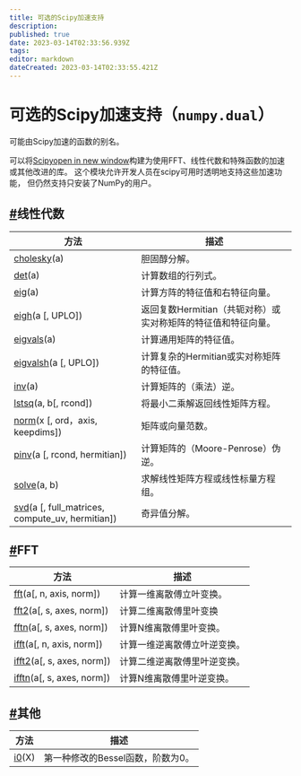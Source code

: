 ```yaml
---
title: 可选的Scipy加速支持
description: 
published: true
date: 2023-03-14T02:33:56.939Z
tags: 
editor: markdown
dateCreated: 2023-03-14T02:33:55.421Z
---
```


# 可选的Scipy加速支持（`numpy.dual`）

可能由Scipy加速的函数的别名。

可以将[Scipyopen in new window](https://www.scipy.org/)构建为使用FFT、线性代数和特殊函数的加速或其他改进的库。 这个模块允许开发人员在scipy可用时透明地支持这些加速功能， 但仍然支持只安装了NumPy的用户。

## [#](https://www.numpy.org.cn/reference/routines/dual.html#线性代数)线性代数

| 方法                                                         | 描述                                                         |
| ------------------------------------------------------------ | ------------------------------------------------------------ |
| [cholesky](https://www.numpy.org.cn/reference/routines/generated/numpy.linalg.cholesky.html#numpy.linalg.cholesky)(a) | 胆固醇分解。                                                 |
| [det](https://www.numpy.org.cn/reference/routines/generated/numpy.linalg.det.html#numpy.linalg.det)(a) | 计算数组的行列式。                                           |
| [eig](https://www.numpy.org.cn/reference/routines/generated/numpy.linalg.eig.html#numpy.linalg.eig)(a) | 计算方阵的特征值和右特征向量。                               |
| [eigh](https://www.numpy.org.cn/reference/routines/generated/numpy.linalg.eigh.html#numpy.linalg.eigh)(a [, UPLO]) | 返回复数Hermitian（共轭对称）或实对称矩阵的特征值和特征向量。 |
| [eigvals](https://www.numpy.org.cn/reference/routines/generated/numpy.linalg.eigvals.html#numpy.linalg.eigvals)(a) | 计算通用矩阵的特征值。                                       |
| [eigvalsh](https://www.numpy.org.cn/reference/routines/generated/numpy.linalg.eigvalsh.html#numpy.linalg.eigvalsh)(a [, UPLO]) | 计算复杂的Hermitian或实对称矩阵的特征值。                    |
| [inv](https://www.numpy.org.cn/reference/routines/generated/numpy.linalg.inv.html#numpy.linalg.inv)(a) | 计算矩阵的（乘法）逆。                                       |
| [lstsq](https://www.numpy.org.cn/reference/routines/generated/numpy.linalg.lstsq.html#numpy.linalg.lstsq)(a, b[, rcond]) | 将最小二乘解返回线性矩阵方程。                               |
| [norm](https://www.numpy.org.cn/reference/routines/generated/numpy.linalg.norm.html#numpy.linalg.norm)(x [, ord，axis, keepdims]) | 矩阵或向量范数。                                             |
| [pinv](https://www.numpy.org.cn/reference/routines/generated/numpy.linalg.pinv.html#numpy.linalg.pinv)(a [, rcond, hermitian]) | 计算矩阵的（Moore-Penrose）伪逆。                            |
| [solve](https://www.numpy.org.cn/reference/routines/generated/numpy.linalg.solve.html#numpy.linalg.solve)(a, b) | 求解线性矩阵方程或线性标量方程组。                           |
| [svd](https://www.numpy.org.cn/reference/routines/generated/numpy.linalg.svd.html#numpy.linalg.svd)(a [, full_matrices, compute_uv, hermitian]) | 奇异值分解。                                                 |

## [#](https://www.numpy.org.cn/reference/routines/dual.html#fft)FFT

| 方法                                                         | 描述                         |
| ------------------------------------------------------------ | ---------------------------- |
| [fft](https://www.numpy.org.cn/reference/routines/generated/numpy.fft.fft.html#numpy.fft.fft)(a[, n, axis, norm]) | 计算一维离散傅立叶变换。     |
| [fft2](https://www.numpy.org.cn/reference/routines/generated/numpy.fft.fft2.html#numpy.fft.fft2)(a[, s, axes, norm]) | 计算二维离散傅里叶变换       |
| [fftn](https://www.numpy.org.cn/reference/routines/generated/numpy.fft.fftn.html#numpy.fft.fftn)(a[, s, axes, norm]) | 计算N维离散傅里叶变换。      |
| [ifft](https://www.numpy.org.cn/reference/routines/generated/numpy.fft.ifft.html#numpy.fft.ifft)(a[, n, axis, norm]) | 计算一维逆离散傅立叶逆变换。 |
| [ifft2](https://www.numpy.org.cn/reference/routines/generated/numpy.fft.ifft2.html#numpy.fft.ifft2)(a[, s, axes, norm]) | 计算二维逆离散傅里叶逆变换。 |
| [ifftn](https://www.numpy.org.cn/reference/routines/generated/numpy.fft.ifftn.html#numpy.fft.ifftn)(a[, s, axes, norm]) | 计算N维离散傅里叶逆变换。    |

## [#](https://www.numpy.org.cn/reference/routines/dual.html#其他)其他

| 方法                                                         | 描述                              |
| ------------------------------------------------------------ | --------------------------------- |
| [i0](https://www.numpy.org.cn/reference/routines/generated/numpy.i0.html#numpy.i0)(X) | 第一种修改的Bessel函数，阶数为0。 |

